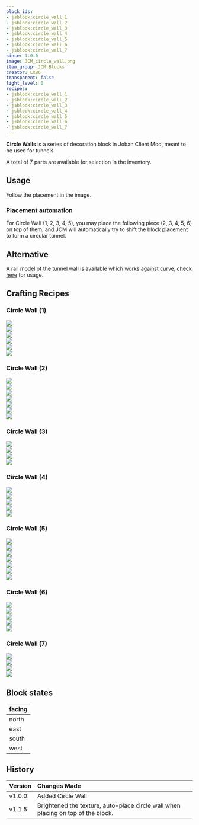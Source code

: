 ```yaml
---
block_ids:
- jsblock:circle_wall_1
- jsblock:circle_wall_2
- jsblock:circle_wall_3
- jsblock:circle_wall_4
- jsblock:circle_wall_5
- jsblock:circle_wall_6
- jsblock:circle_wall_7
since: 1.0.0
image: JCM_circle_wall.png
item_group: JCM Blocks
creator: LX86
transparent: false
light_level: 0
recipes:
- jsblock:circle_wall_1
- jsblock:circle_wall_2
- jsblock:circle_wall_3
- jsblock:circle_wall_4
- jsblock:circle_wall_5
- jsblock:circle_wall_6
- jsblock:circle_wall_7
---
```


**Circle Walls** is a series of decoration block in Joban Client Mod, meant to be used for tunnels.

A total of 7 parts are available for selection in the inventory.

## Usage
Follow the placement in the image.

### Placement automation
For Circle Wall (1, 2, 3, 4, 5), you may place the following piece (2, 3, 4, 5, 6) on top of them, and JCM will automatically try to shift the block placement to form a circular tunnel.

## Alternative
A rail model of the tunnel wall is available which works against curve, check [here](../features/tunnel.md) for usage.

## Crafting Recipes

### Circle Wall (1)
<div class="crafting">
    <div class="crafting-table">
        <!-- row 1 -->
        <div></div>
        <div></div>
        <div></div>
        <!-- row 2 -->
        <div><img src="../crafting/Minecraft_Black_concrete.png"></div>
        <div><img src="../crafting/Minecraft_Black_concrete.png"></div>
        <div></div>
        <!-- row 3 -->
        <div><img src="../crafting/Minecraft_Black_concrete.png"></div>
        <div><img src="../crafting/Minecraft_Black_concrete.png"></div>
        <div><img src="../crafting/Minecraft_Black_concrete.png"></div>
    </div>
    <div class="crafting-arrow"></div>
    <div class="crafting-result" data-count="16">
        <img src="../crafting/JCM_Item_Circle_wall.png">
    </div>
</div>

### Circle Wall (2)
<div class="crafting">
    <div class="crafting-table">
        <!-- row 1 -->
        <div><img src="../crafting/Minecraft_Black_concrete.png"></div>
        <div></div>
        <div></div>
        <!-- row 2 -->
        <div><img src="../crafting/Minecraft_Black_concrete.png"></div>
        <div><img src="../crafting/Minecraft_Black_concrete.png"></div>
        <div></div>
        <!-- row 3 -->
        <div><img src="../crafting/Minecraft_Black_concrete.png"></div>
        <div><img src="../crafting/Minecraft_Black_concrete.png"></div>
        <div><img src="../crafting/Minecraft_Black_concrete.png"></div>
    </div>
    <div class="crafting-arrow"></div>
    <div class="crafting-result" data-count="16">
        <img src="../crafting/JCM_Item_Circle_wall.png">
    </div>
</div>

### Circle Wall (3)
<div class="crafting">
    <div class="crafting-table">
        <!-- row 1 -->
        <div><img src="../crafting/Minecraft_Black_concrete.png"></div>
        <div></div>
        <div></div>
        <!-- row 2 -->
        <div><img src="../crafting/Minecraft_Black_concrete.png"></div>
        <div></div>
        <div></div>
        <!-- row 3 -->
        <div><img src="../crafting/Minecraft_Black_concrete.png"></div>
        <div></div>
        <div></div>
    </div>
    <div class="crafting-arrow"></div>
    <div class="crafting-result" data-count="16">
        <img src="../crafting/JCM_Item_Circle_wall.png">
    </div>
</div>

### Circle Wall (4)
<div class="crafting">
    <div class="crafting-table">
        <!-- row 1 -->
        <div><img src="../crafting/Minecraft_Black_concrete.png"></div>
        <div><img src="../crafting/Minecraft_Black_concrete.png"></div>
        <div></div>
        <!-- row 2 -->
        <div><img src="../crafting/Minecraft_Black_concrete.png"></div>
        <div></div>
        <div></div>
        <!-- row 3 -->
        <div><img src="../crafting/Minecraft_Black_concrete.png"></div>
        <div></div>
        <div></div>
    </div>
    <div class="crafting-arrow"></div>
    <div class="crafting-result" data-count="16">
        <img src="../crafting/JCM_Item_Circle_wall.png">
    </div>
</div>

### Circle Wall (5)
<div class="crafting">
    <div class="crafting-table">
        <!-- row 1 -->
        <div><img src="../crafting/Minecraft_Black_concrete.png"></div>
        <div><img src="../crafting/Minecraft_Black_concrete.png"></div>
        <div><img src="../crafting/Minecraft_Black_concrete.png"></div>
        <!-- row 2 -->
        <div><img src="../crafting/Minecraft_Black_concrete.png"></div>
        <div><img src="../crafting/Minecraft_Black_concrete.png"></div>
        <div></div>
        <!-- row 3 -->
        <div><img src="../crafting/Minecraft_Black_concrete.png"></div>
        <div></div>
        <div></div>
    </div>
    <div class="crafting-arrow"></div>
    <div class="crafting-result" data-count="16">
        <img src="../crafting/JCM_Item_Circle_wall.png">
    </div>
</div>

### Circle Wall (6)
<div class="crafting">
    <div class="crafting-table">
        <!-- row 1 -->
        <div><img src="../crafting/Minecraft_Black_concrete.png"></div>
        <div><img src="../crafting/Minecraft_Black_concrete.png"></div>
        <div><img src="../crafting/Minecraft_Black_concrete.png"></div>
        <!-- row 2 -->
        <div><img src="../crafting/Minecraft_Black_concrete.png"></div>
        <div></div>
        <div></div>
        <!-- row 3 -->
        <div></div>
        <div></div>
        <div></div>
    </div>
    <div class="crafting-arrow"></div>
    <div class="crafting-result" data-count="16">
        <img src="../crafting/JCM_Item_Circle_wall.png">
    </div>
</div>

### Circle Wall (7)
<div class="crafting">
    <div class="crafting-table">
        <!-- row 1 -->
        <div><img src="../crafting/Minecraft_Black_concrete.png"></div>
        <div><img src="../crafting/Minecraft_Black_concrete.png"></div>
        <div><img src="../crafting/Minecraft_Black_concrete.png"></div>
        <!-- row 2 -->
        <div></div>
        <div></div>
        <div></div>
        <!-- row 3 -->
        <div></div>
        <div></div>
        <div></div>
    </div>
    <div class="crafting-arrow"></div>
    <div class="crafting-result" data-count="16">
        <img src="../crafting/JCM_Item_Circle_wall.png">
    </div>
</div>

## Block states
| facing |
|:-------|
| north  |
| east   |
| south  |
| west   |

## History
| Version | Changes Made                                                                     |
|:--------|:---------------------------------------------------------------------------------|
| v1.0.0  | Added Circle Wall                                                                |
| v1.1.5  | Brightened the texture, auto-place circle wall when placing on top of the block. |
